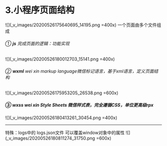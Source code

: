 # 3.小程序页面结构
![](_v_images/20200526175640695_14195.png =400x)
一个页面由多个文件组成

###### ① **js** 完成页面的逻辑：功能实现
![](_v_images/20200526180012703_15141.png =400x)

###### ② **wxml** wei xin markup language微信标记语言，基于xml语言，定义页面结构
![](_v_images/20200526175953205_26538.png =600x)

##### ③ wxss wei xin Style Sheets 微信样式表，完全遵循CSS，单位更高级rpx
![](_v_images/20200526180413261_30454.png =400x)

***
特殊：logs中的 logs.json文件
可以覆盖window对象中的属性
![](_v_images/20200526180811274_31750.png =600x)


